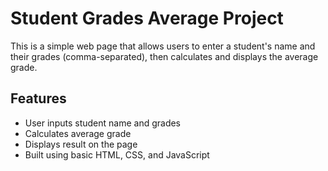 #  Student Grades Average Project

This is a simple web page that allows users to enter a student's name and their grades (comma-separated), then calculates and displays the average grade.

##  Features

- User inputs student name and grades
- Calculates average grade
- Displays result on the page
- Built using basic HTML, CSS, and JavaScript
